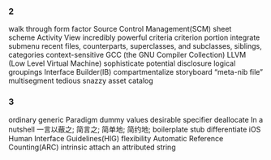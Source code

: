 

### 2 
walk through
form factor
Source Control Management(SCM)
sheet       
scheme
Activity View
incredibly powerful
criteria criterion
portion
integrate
submenu
recent files, counterparts, superclasses, and subclasses, siblings, categories
context-sensitive
GCC (the GNU Compiler Collection)
LLVM (Low Level Virtual Machine)
sophisticate
potential
disclosure
logical groupings 
Interface Builder(IB)
compartmentalize
storyboard “meta-nib file” 
multisegment
tedious
snazzy
asset catalog

### 3 
ordinary  generic
Paradigm
dummy values    desirable
specifier
deallocate
In a nutshell       一言以蔽之; 简言之; 简单地; 简约地;
boilerplate
stub
differentiate
iOS Human Interface Guidelines(HIG)
flexibility
Automatic Reference Counting(ARC)
intrinsic
attach
an attributed string


